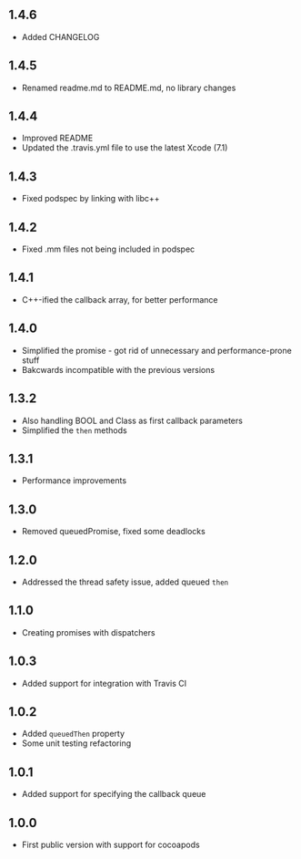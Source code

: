 ## 1.4.6
- Added CHANGELOG

## 1.4.5
- Renamed readme.md to README.md, no library changes

## 1.4.4
- Improved README
- Updated the .travis.yml file to use the latest Xcode (7.1)

## 1.4.3
- Fixed podspec by linking with libc++

## 1.4.2
- Fixed .mm files not being included in podspec

## 1.4.1
- C++-ified the callback array, for better performance

## 1.4.0
- Simplified the promise - got rid of unnecessary and performance-prone stuff
- Bakcwards incompatible with the previous versions

## 1.3.2
- Also handling BOOL and Class as first callback parameters
- Simplified the `then` methods

## 1.3.1
- Performance improvements

## 1.3.0
- Removed queuedPromise, fixed some deadlocks

## 1.2.0
- Addressed the thread safety issue, added queued `then`

## 1.1.0
- Creating promises with dispatchers

## 1.0.3
- Added support for integration with Travis CI

## 1.0.2
- Added `queuedThen` property
- Some unit testing refactoring

## 1.0.1
- Added support for specifying the callback queue

## 1.0.0
- First public version with support for cocoapods